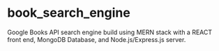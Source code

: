 # book_search_engine
Google Books API search engine build using MERN stack with a REACT front end, MongoDB Database, and Node.js/Express.js server.
